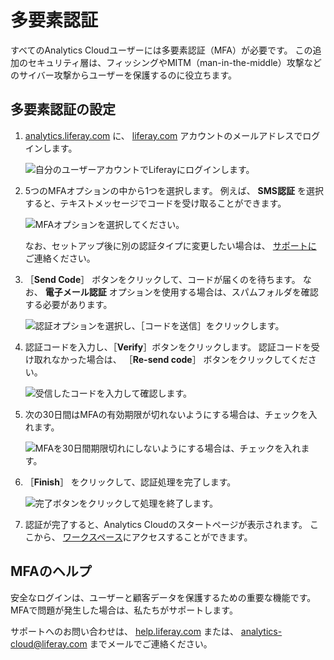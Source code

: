# 多要素認証

すべてのAnalytics Cloudユーザーには多要素認証（MFA）が必要です。 この追加のセキュリティ層は、フィッシングやMITM（man-in-the-middle）攻撃などのサイバー攻撃からユーザーを保護するのに役立ちます。

<a name="setting-up-multi-factor-authentication" />

## 多要素認証の設定

1. [analytics.liferay.com](https://analytics.liferay.com) に、 [liferay.com](https://www.liferay.com) アカウントのメールアドレスでログインします。

    ![自分のユーザーアカウントでLiferayにログインします。](./multi-factor-authentication/images/01.png)

1. 5つのMFAオプションの中から1つを選択します。 例えば、 **SMS認証** を選択すると、テキストメッセージでコードを受け取ることができます。

    ![MFAオプションを選択してください。](./multi-factor-authentication/images/02.png)

   なお、セットアップ後に別の認証タイプに変更したい場合は、 [サポートに](#help-with-mfa) ご連絡ください。

1. ［**Send Code**］ ボタンをクリックして、コードが届くのを待ちます。 なお、 **電子メール認証** オプションを使用する場合は、スパムフォルダを確認する必要があります。

    ![認証オプションを選択し、［コードを送信］をクリックします。](./multi-factor-authentication/images/03.png)

1. 認証コードを入力し、［**Verify**］ボタンをクリックします。 認証コードを受け取れなかった場合は、 ［**Re-send code**］ ボタンをクリックしてください。

    ![受信したコードを入力して確認します。](./multi-factor-authentication/images/04.png)

1. 次の30日間はMFAの有効期限が切れないようにする場合は、チェックを入れます。

    ![MFAを30日間期限切れにしないようにする場合は、チェックを入れます。](./multi-factor-authentication/images/06.png)

1. ［**Finish**］ をクリックして、認証処理を完了します。

    ![完了ボタンをクリックして処理を終了します。](./multi-factor-authentication/images/05.png)

1. 認証が完了すると、Analytics Cloudのスタートページが表示されます。 ここから、 [ワークスペース](./accessing-your-workspace.md)にアクセスすることができます。

<a name="help-with-mfa" />

## MFAのヘルプ

安全なログインは、ユーザーと顧客データを保護するための重要な機能です。 MFAで問題が発生した場合は、私たちがサポートします。

サポートへのお問い合わせは、 [help.liferay.com](https://help.liferay.com/) または、 [analytics-cloud@liferay.com](mailto:analytics-cloud%40liferay.com) までメールでご連絡ください。
